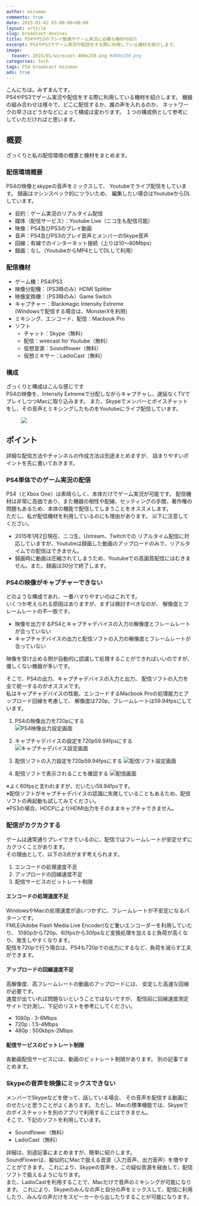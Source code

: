 ```yaml
---
author: mizuman
comments: true
date: 2015-01-02 03:00:00+00:00
layout: article
slug: broadcast-devices
title: PS4やPS3のプレイ動画やゲーム実況に必要な機材の紹介
excerpt: PS4やPS3でゲーム実況や配信をする際に利用している機材を紹介します。
image:
  teaser: 2015/01/wirecast-400x250.png #400x250.png
categories: tech
tags: PS4 broadcast mizuman
ads: true
---
```


こんにちは。みずまんです。  
PS4やPS3でゲーム実況や配信をする際に利用している機材を紹介します。
機器の組み合わせは様々で、どこに配信するか、誰の声を入れるのか、
ネットワークの早さはどうかなどによって構成は変わります。
１つの構成例として参考にしていただければと思います。

<!--more-->

## 概要

ざっくりと私の配信環境の概要と機材をまとめます。

### 配信環境概要

PS4の映像とskypeの音声をミックスして、
Youtubeでライブ配信をしています。
録画はマシンスペック的にツラいため、
編集したい場合はYoutubeからDLしています。

* 目的：ゲーム実況のリアルタイム配信
* 媒体（配信サービス）：Youtube Live（ニコ生も配信可能）
* 映像：PS4及びPS3のプレイ動画
* 音声：PS4及びPS3のプレイ音声とメンバーのSkype音声
* 回線：有線でのインターネット接続（上りは10〜80Mbps）
* 録画：なし（YoutubeからMP4としてDLして利用）

### 配信機材

* ゲーム機：PS4/PS3
* 映像分配機：（PS3時のみ）HDMI Splitter
* 映像変換機：（PS3時のみ）Game Switch
* キャプチャー：Blackmagic Intensity Extreme  
  (Windowsで配信する場合は、MonsterXを利用)
* ミキシング、エンコード、配信：Macbook Pro
* ソフト
  * チャット：Skype（無料）
  * 配信：wirecast for Youtube（無料）
  * 仮想音源：Soundflower（無料）
  * 仮想ミキサー：LadioCast（無料）

### 構成

ざっくりと構成はこんな感じです  
PS4の映像を、Intensity Extremeで分配しながらキャプチャし、遅延なくTVでプレイしつつMacに取り込みます。
また、Skypeでメンバーとボイスチャットをし、その音声とミキシングしたものをYoutubeにライブ配信しています。

<figure>
  <img src="/images/2015/01/rec-configuration.jpg">
</figure>

## ポイント

詳細な配信方法やチャンネルの作成方法は別途まとめますが、
詰まりやすいポイントを先に書いておきます。

### PS4単体でのゲーム実況の配信

PS4（とXbox One）は素晴らしく、本体だけでゲーム実況が可能です。
配信機材は非常に高価であり、また機器の相性や配線、セッティングの手間、著作権の問題もあるため、本体の機能で配信してしまうことをオススメします。  
ただし、私が配信機材を利用しているのにも理由があります。
以下に注意してください。

* 2015年1月2日現在、ニコ生、Ustream、Twitchでの
リアルタイム配信に対応していますが、Youtubeは録画した動画のアップロードのみで、リアルタイムでの配信はできません。  
* 録画時に動画は圧縮されてしまうため、Youtubeでの高画質配信にはむきません。また、録画は30分で終了します。

### PS4の映像がキャプチャーできない

どのような構成であれ、一番ハマりやすいのはこれです。  
いくつか考えられる原因はありますが、まずは検討すべきなのが、
解像度とフレームレートの不一致です。

* 映像を出力するPS4とキャプチャデバイスの入力の解像度とフレームレートが合っていない
* キャプチャデバイスの出力と配信ソフトの入力の解像度とフレームレートが合っていない

映像を受け止める側が自動的に認識して処理することができればいいのですが、
優しくない機器が多いです。

そこで、PS4の出力、キャプチャデバイスの入力と出力、
配信ソフトの入力を全て統一するのがオススメです。  
私はキャプチャデバイスの性能、エンコードするMacbook Proの処理能力とアップロード回線を考慮して、
解像度は720p、フレームレートは59.94fpsにしています。

1. PS4の映像出力を720pにする  
![PS4映像出力設定画面](/images/2015/01/PS4-display-config.jpg "PS4映像出力設定画面")

1. キャプチャデバイスの設定を720p59.94fpsにする  
![キャプチャデバイス設定画面](/images/2015/01/capture-config.png "キャプチャデバイス設定画面")

1. 配信ソフトの入力設定を720p59.94fpsにする
![配信ソフト設定画面](/images/2015/01/wirecast-config.png "配信ソフト設定画面")

1. 配信ソフトで表示されることを確認する
![配信画面](/images/2015/01/wirecast.png "配信画面")

※よく60fpsと言われますが、だいたい59.94fpsです。  
※配信ソフトがキャプチャデバイスの認識に失敗していることもあるため、配信ソフトの再起動も試してみてください。  
※PS3の場合、HDCPによりHDMI出力をそのままキャプチャできません。

### 配信がカクカクする

ゲームは通常通りプレイできているのに、配信ではフレームレートが安定せずにカクつくことがあります。  
その理由として、以下の3点がまず考えられます。

1. エンコードの処理速度不足
1. アップロードの回線速度不足
1. 配信サービスのビットレート制限

#### エンコードの処理速度不足

WindowsやMacの処理速度が追いつかずに、フレームレートが不安定になるパターンです。  
FMLE(Adobe Flash Media Live Encoder)など重いエンコーダーを利用していたり、
1080pから720p、60fpsから30fpsなど変換処理を加えると負荷が高くなり、発生しやすくなります。  
配信を720pで行う場合は、PS4も720pでの出力にするなど、負荷を減らす工夫ができます。

#### アップロードの回線速度不足

高解像度、高フレームレートの動画のアップロードには、
安定した高速な回線が必要です。  
速度が出ていれば問題ないということではないですが、
配信前に回線速度測定サイトで計測し、下記のリストを参考にしてください。

* 1080p : 3-6Mbps
* 720p : 1.5-4Mbps
* 480p : 500kbps-2Mbps

#### 配信サービスのビットレート制限

各動画配信サービスには、動画のビットレート制限があります。
別の記事でまとめます。

### Skypeの音声を映像にミックスできない

メンバーでSkypeなどを使って、話している場合、
その音声を配信する動画にのせたいと思うことがよくあります。
ただし、Macの標準機能では、Skypeでのボイスチャットを別のアプリで利用することはできません。  
そこで、下記のソフトを利用しています。

* Soundflower（無料）
* LadioCast（無料）

詳細は、別途記事にまとめますが、簡単に紹介します。  
SoundFlowerは、擬似的にMacで扱える音源（入力音声、出力音声）を増やすことができます。
これにより、Skypeの音声を、この疑似音源を経由して、配信ソフトで扱えるようになります。  
また、LadioCastを利用することで、Macだけで音声のミキシングが可能になります。
これにより、Skypeのみんなの声と自分の声をミックスして、配信に利用したり、みんなの声だけをスピーカーから出したりすることが可能になります。
